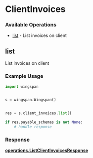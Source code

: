 # ClientInvoices

### Available Operations

* [list](#list) - List invoices on client

## list

List invoices on client

### Example Usage

```python
import wingspan


s = wingspan.Wingspan()


res = s.client_invoices.list()

if res.payable_schemas is not None:
    # handle response
```


### Response

**[operations.ListClientInvoicesResponse](../../models/operations/listclientinvoicesresponse.md)**

